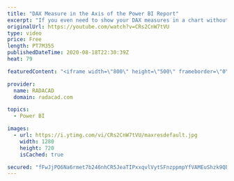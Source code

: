 ```yaml
---
title: "DAX Measure in the Axis of the Power BI Report"
excerpt: "If you even need to show your DAX measures in a chart without a dimension to slice and dice it, you won’t get a great experience in the visual. In this video, I’ll share a trick that you can use to have a nice visualization like what you see in the above screenshot. Download the file and study more from"
originalUrl: https://youtube.com/watch?v=CRs2CnW7tVU
type: video
price: Free
length: PT7M35S
publishedDateTime: 2020-08-18T22:30:39Z
heat: 79

featuredContent: "<iframe width=\"800\" height=\"500\" frameborder=\"0\" src=\"https://www.youtube.com/embed/CRs2CnW7tVU\" allow=\"accelerometer; autoplay; encrypted-media; gyroscope; picture-in-picture\" allowfullscreen></iframe>"

provider:
  name: RADACAD
  domain: radacad.com

topics:
  - Power BI

images:
  - url: https://i.ytimg.com/vi/CRs2CnW7tVU/maxresdefault.jpg
    width: 1280
    height: 720
    isCached: true

secured: "fFwJjPO6Na6rmet7b246nhCR5JeaTIPxxqvlVytSFnzppmpYfVAMEuShzk9QPmycTtEsgqLQ/SQOgy/43jhRjEF3mdX69EgXhVYKtZBQPcxkjlkZI3ze8ufY3WsNiJuCP+WEtfu7qYKfmB8zuRqpsI8TKcU9AtG9qXKqUP/dw7+NyRUm5+ML/204Dluxo4HiGp2edZJJeqWMKCHxdvplOPSCmsKskNBhjWDNEazYj9AzPMMmEPtlS07vXTZq7ik5/e+VSbhhi4zFSxcZcxZB6ouF/hKjwA/jIo+GRT36D8CcEOkxq6hF67ZUwALU4qBfyG+Mn1snaGeugeemmXjn5AqhT8r8xK/Qe+iOvRBMJLDI7cSUqVsoo2lU48Uo4KmCQ2+zzpJhlInKckzw5fSAnLra+PHjC5G0DHYOuNulUto=;F+QJXCyAhxyFMoBu96X/iQ=="
---
```


